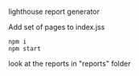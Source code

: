 lighthouse report generator

Add set of pages to index.jss
```
npm i
npm start
```
look at the reports in "reports" folder
